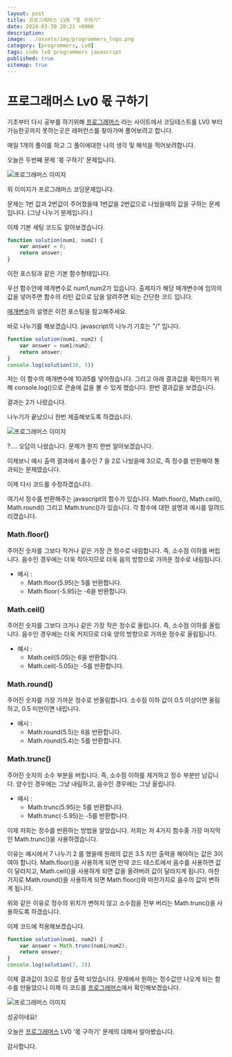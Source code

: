 ```yaml
---
layout: post
title: 프로그래머스 LV0 "몫 구하기"
date: 2024-03-30 20:21 +0900
description: 
image: ../assets/img/programmers_logo.png
category: [programmers, Lv0]
tags: code lv0 programmers javascript
published: true
sitemap: true
---
```


# 프로그래머스 Lv0 몫 구하기

  기초부터 다시 공부를 하기위해 [프로그래머스](https://programmers.co.kr/) 라는 사이트에서
  코딩테스트를 LV0 부터 가능한곳까지 못하는곳은 레퍼런스를 찾아가며 풀어보려고 합니다.
  
  매일 1개의 풀이를 하고 그 풀이에대한 나의 생각 및 해석을 적어보려합니다.

  오늘은 두번째 문제 '몫 구하기' 문제입니다.

  ![프로그래머스 이미지](../assets/img/몫구하기_01.png)

  위 이미지가 프로그래머스 코딩문제입니다.
  
  문제는 1번 값과 2번값이 주어졌을때 1번값을 2번값으로 나눴을때의 값을 구하는 문제입니다.
  (그냥 나누기 문제입니다.)

  이제 기본 세팅 코드도 알아보겠습니다.
  
```javascript
function solution(num1, num2) {
    var answer = 0;
    return answer;
}
``` 
이전 포스팅과 같은 기본 함수형태입니다.

우선 함수안에 매개변수로 num1,num2가 있습니다. 출제자가 해당 매개변수에 임의의 값을 넣어주면
함수의 리턴 값으로 답을 알려주면 되는 간단한 코드 입니다.

[매개변수](https://spearboy.github.io/posts/programmers_1/#여기서-매개변수란)의 설명은 이전 포스팅을 참고해주세요.

바로 나누기를 해보겠습니다. javascript의 나누기 기호는 "/" 입니다.

```javascript
function solution(num1, num2) {
    var answer = num1/num2;
    return answer;
}
console.log(solution(10, 5))
``` 

저는 이 함수의 매개변수에 10과5를 넣어줬습니다. 
그리고 아래 결과값을 확인하기 위해 console.log()으로 콘솔에 값을 볼 수 있게 했습니다.
한번 결과값을 보겠습니다.

결과는 2가 나왔습니다.

나누기가 끝났으니 한번 제출해보도록 하겠습니다.

![프로그래머스 이미지](../assets/img/몫구하기_02.png)

?.... 오답이 나왔습니다. 문제가 뭔지 한번 알아보겠습니다.

이제보니 예시 출력 결과에서 홀수인 7 을 2로 나눴을때 3으로, 즉 정수를 반환해야 통과되는 문제였습니다.

이제 다시 코드를 수정하겠습니다.

여기서 정수를 반환해주는 javascript의 함수가 있습니다.
Math.floor(), Math.ceil(), Math.round() 그리고 Math.trunc()가 있습니다.
각 함수에 대한 설명과 예시를 알려드리겠습니다.

### Math.floor()
주어진 숫자를 그보다 작거나 같은 가장 큰 정수로 내림합니다. 즉, 소수점 이하를 버립니다. 음수인 경우에는 더욱 작아지므로 더욱 음의 방향으로 가까운 정수로 내림됩니다.
+ 예시 :
    + Math.floor(5.95)는 5를 반환합니다.
    + Math.floor(-5.95)는 -6을 반환합니다.

### Math.ceil()
주어진 숫자를 그보다 크거나 같은 가장 작은 정수로 올립니다. 즉, 소수점 이하를 올립니다. 음수인 경우에는 더욱 커지므로 더욱 양의 방향으로 가까운 정수로 올림됩니다.
+ 예시 :
    + Math.ceil(5.05)는 6을 반환합니다.
    + Math.ceil(-5.05)는 -5를 반환합니다.

### Math.round()
주어진 숫자를 가장 가까운 정수로 반올림합니다. 소수점 이하 값이 0.5 이상이면 올림하고, 0.5 미만이면 내립니다.
+ 예시 :
    + Math.round(5.5)는 6을 반환합니다.
    + Math.round(5.4)는 5를 반환합니다.

### Math.trunc()
주어진 숫자의 소수 부분을 버립니다. 즉, 소수점 이하를 제거하고 정수 부분만 남깁니다. 양수인 경우에는 그냥 내림하고, 음수인 경우에는 그냥 올립니다.
+ 예시 :
    + Math.trunc(5.95)는 5를 반환합니다.
    + Math.trunc(-5.95)는 -5를 반환합니다.

이제 저희는 정수를 반환하는 방법을 알았습니다.
저희는 저 4가지 함수중 가장 마지막인 Math.trunc()을 사용하겠습니다.

이유는 예시에서 7 나누기 2 를 했을때 원래의 값은 3.5 지만 출력을 해야하는 값은 3이여야 합니다.
Math.floor()을 사용하게 되면 만약 코드 테스트에서 음수를 사용하면 값이 달라지고,
Math.ceil()을 사용하게 되면 값을 올려버려 값이 달라지게 됩니다.
마찬가지로 Math.round()을 사용하게 되면 Math.floor()와 마찬가지로 음수의 값이 변하게 됩니다.

위와 같은 이유로 정수의 위치가 변하지 않고 소수점을 전부 버리는 Math.trunc()을 사용하도록 하겠습니다.

이제 코드에 적용해보겠습니다.
```javascript
function solution(num1, num2) {
    var answer = Math.trunc(num1/num2);
    return answer;
}
console.log(solution(7, 2))
``` 

이제 결과값이 3으로 정상 출력 되었습니다.
문제에서 원하는 정수값만 나오게 되는 함수를 만들었으니
이제 이 코드를 [프로그래머스](https://programmers.co.kr/)에서 확인해보겠습니다.

![프로그래머스 이미지](../assets/img/몫구하기_03.png)

성공이네요!

오늘은 [프로그래머스](https://programmers.co.kr/) LV0 '몫 구하기' 문제의 대해서 알아봤습니다.

감사합니다.
